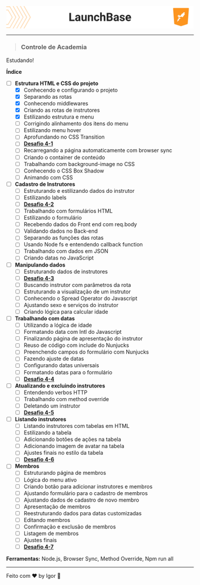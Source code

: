 <div style="">
  <a href="#">
    <img alt="LaunchBase" src=".github/logo.png"/>
  </a>
</div>

---

> ### **Controle de Academia**

<div style="">
  <p>
    Estudando!
  </p>
</div>

**Índice**

  - [ ] **Estrutura HTML e CSS do projeto**
    - [X] Conhecendo e configurando o projeto
    - [X] Separando as rotas
    - [X] Conhecendo middlewares
    - [X] Criando as rotas de instrutores
    - [X] Estilizando estrutura e menu
    - [ ] Corrigindo alinhamento dos itens do menu
    - [ ] Estilizando menu hover
    - [ ] Aprofundando no CSS Transition
    - [ ] [**Desafio 4-1**](https://github.com/rocketseat-education/bootcamp-launchbase-desafios-04/blob/master/desafios/04-1-header.md)
    - [ ] Recarregando a página automaticamente com browser sync
    - [ ] Criando o container de conteúdo
    - [ ] Trabalhando com background-image no CSS
    - [ ] Conhecendo o CSS Box Shadow
    - [ ] Animando com CSS

  - [ ] **Cadastro de Instrutores**
    - [ ] Estruturando e estilizando dados do instrutor
    - [ ] Estilizando labels
    - [ ] [**Desafio 4-2**](https://github.com/rocketseat-education/bootcamp-launchbase-desafios-04/blob/master/desafios/04-2-card-teacher.md)
    - [ ] Trabalhando com formulários HTML
    - [ ] Estilizando o formulário
    - [ ] Recebendo dados do Front end com req.body
    - [ ] Validando dados no Back-end
    - [ ] Separando as funções das rotas
    - [ ] Usando Node fs e entendendo callback function
    - [ ] Trabalhando com dados em JSON
    - [ ] Criando datas no JavaScript

  - [ ] **Manipulando dados**
    - [ ] Estruturando dados de instrutores
    - [ ] [**Desafio 4-3**](https://github.com/rocketseat-education/bootcamp-launchbase-desafios-04/blob/master/desafios/04-3-form-and-routes-teacher.md)
    - [ ] Buscando instrutor com parâmetros da rota
    - [ ] Estruturando a visualização de um instrutor
    - [ ] Conhecendo o Spread Operator do Javascript
    - [ ] Ajustando sexo e serviços do instrutor
    - [ ] Criando lógica para calcular idade

  - [ ] **Trabalhando com datas**
    - [ ] Utilizando a lógica de idade
    - [ ] Formatando data com Intl do Javascript
    - [ ] Finalizando página de apresentação do instrutor
    - [ ] Reuso de código com include do Nunjucks
    - [ ] Preenchendo campos do formulário com Nunjucks
    - [ ] Fazendo ajuste de datas
    - [ ] Configurando datas universais
    - [ ] Formatando datas para o formulário
    - [ ] [**Desafio 4-4**](https://github.com/rocketseat-education/bootcamp-launchbase-desafios-04/blob/master/desafios/04-4-show-edit-format-teacher.md)

  - [ ] **Atualizando e excluindo instrutores**
    - [ ] Entendendo verbos HTTP
    - [ ] Trabalhando com method override
    - [ ] Deletando um instrutor
    - [ ] [**Desafio 4-5**](https://github.com/rocketseat-education/bootcamp-launchbase-desafios-04/blob/master/desafios/04-5-put-delete-teacher.md)

  - [ ] **Listando instrutores**
    - [ ] Listando instrutores com tabelas em HTML
    - [ ] Estilizando a tabela
    - [ ] Adicionando botões de ações na tabela
    - [ ] Adicionando imagem de avatar na tabela
    - [ ] Ajustes finais no estilo da tabela
    - [ ] [**Desafio 4-6**](https://github.com/rocketseat-education/bootcamp-launchbase-desafios-04/blob/master/desafios/04-6-list-teachers.md)

  - [ ] **Membros**
    - [ ] Estruturando página de membros
    - [ ] Lógica do menu ativo
    - [ ] Criando botão para adicionar instrutores e membros
    - [ ] Ajustando formulário para o cadastro de membros
    - [ ] Ajustando dados de cadastro de novo membro
    - [ ] Apresentação de membros
    - [ ] Reestruturando dados para datas customizadas
    - [ ] Editando membros
    - [ ] Confirmação e exclusão de membros
    - [ ] Listagem de membros
    - [ ] Ajustes finais
    - [ ] [**Desafio 4-7**](https://github.com/rocketseat-education/bootcamp-launchbase-desafios-04/blob/master/desafios/04-7-students.md)

<div style="">
  <p>
    <strong>Ferramentas:</strong> Node.js, Browser Sync, Method Override, Npm run all
  </p>
</div>

---

Feito com ❤ by Igor 🖖
